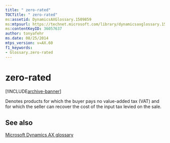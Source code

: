 ```yaml
---
title: " zero-rated"
TOCTitle: " zero-rated"
ms:assetid: DynamicsAXGlossary.1509859
ms:mtpsurl: https://technet.microsoft.com/library/dynamicsaxglossary.1509859(v=AX.60)
ms:contentKeyID: 36057637
author: tonyafehr
ms.date: 08/25/2014
mtps_version: v=AX.60
f1_keywords:
- Glossary.zero-rated
---
```


# zero-rated


[!INCLUDE[archive-banner](includes/archive-banner.md)]

Denotes products for which the buyer pays no value-added tax (VAT) and for which the seller can recover the cost of the input tax levied on the sale.

## See also

[Microsoft Dynamics AX glossary](glossary/microsoft-dynamics-ax-glossary.md)

  


